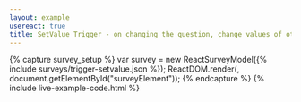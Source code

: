 ```yaml
---
layout: example
usereact: true
title: SetValue Trigger - on changing the question, change values of other questions.
---
```

{% capture survey_setup %}
var survey = new ReactSurveyModel({% include surveys/trigger-setvalue.json %});
ReactDOM.render(<ReactSurvey model={survey} />, document.getElementById("surveyElement"));
{% endcapture %}
{% include live-example-code.html %}
